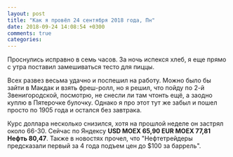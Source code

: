 ```yaml
---
layout: post
title: "Как я провёл 24 сентября 2018 года, Пн"
date: 2018-09-24 14:08:54 +0300
comments: true
categories: 
---
```

Проснулись исправно в семь часов. За ночь испекся хлеб, я еще прямо с утра поставил замешиваться тесто для пиццы.

Всех развез весьма удачно и поспешил на работу. Можно было бы зайти в Макдак и взять фреш-ролл, но я решил, что пойду по 2-й Звенигородской, посмотрю, не снесли ли там чтонть ещё, а заодно куплю в Пятерочке булочку. Однако я про этот тут же забыл и пошел просто по 1905 года и остался без завтрака.




Курс доллара несколько снизился, хотя на прошлой неделе он застрял около 66-30. Сейчас по Яндексу **USD MOEX 65,90 EUR MOEX 77,81 Нефть
80,47**. Также в новостях прочел, что "Нефтетрейдеры предсказали первый за 4 года подъем цен до $100 за баррель".